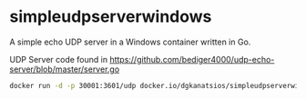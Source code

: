 # simpleudpserverwindows

A simple echo UDP server in a Windows container written in Go.

UDP Server code found in <https://github.com/bediger4000/udp-echo-server/blob/master/server.go>

```bash
docker run -d -p 30001:3601/udp docker.io/dgkanatsios/simpleudpserverwindows:0.2
```
